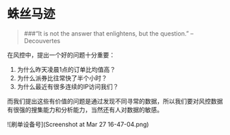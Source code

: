 # 蛛丝马迹

>###“It is not the answer that enlightens, but the question.” – Decouvertes

在风控中，提出一个好的问题十分重要：

1. 为什么昨天凌晨1点的订单比均值高？
2. 为什么派券比往常快了半个小时？
3. 为什么最近有很多连续的IP访问我们？

而我们提出这些有价值的问题是通过发现不同寻常的数据，所以我们要对风控数据有很强的搜集能力和分析能力，当然还有人对数据的敏感。

![刷单设备号](Screenshot at Mar 27 16-47-04.png)
